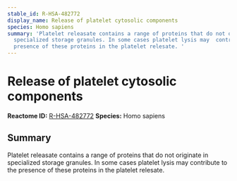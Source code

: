 ```yaml
---
stable_id: R-HSA-482772
display_name: Release of platelet cytosolic components
species: Homo sapiens
summary: 'Platelet releasate contains a range of proteins that do not originate in
  specialized storage granules. In some cases platelet lysis may  contribute to the
  presence of these proteins in the platelet relesate. '
---
```


# Release of platelet cytosolic components
**Reactome ID:** [R-HSA-482772](https://reactome.org/content/detail/R-HSA-482772)
**Species:** Homo sapiens

## Summary

Platelet releasate contains a range of proteins that do not originate in specialized storage granules. In some cases platelet lysis may  contribute to the presence of these proteins in the platelet relesate. 
